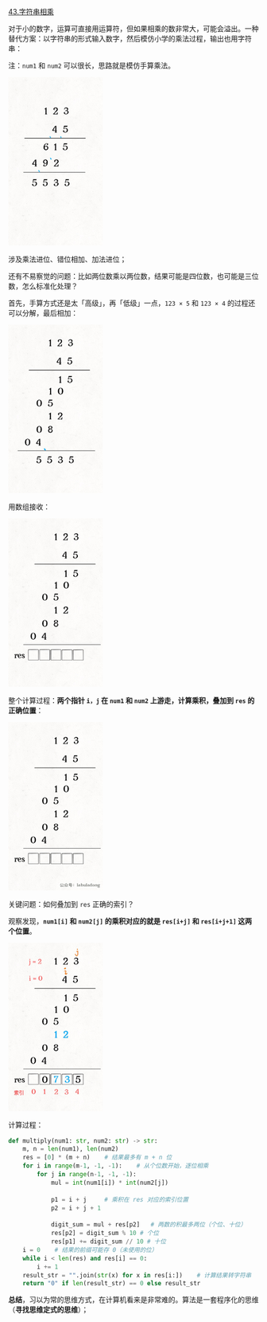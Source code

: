 [43.字符串相乘](https://leetcode-cn.com/problems/multiply-strings)

对于小的数字，运算可直接用运算符，但如果相乘的数非常大，可能会溢出。一种替代方案：以字符串的形式输入数字，然后模仿小学的乘法过程，输出也用字符串：

注：`num1` 和 `num2` 可以很长，思路就是模仿手算乘法。

<img src="../pictures/%E5%AD%97%E7%AC%A6%E4%B8%B2%E4%B9%98%E6%B3%95/1.jpg" style="zoom:33%;" />

涉及乘法进位、错位相加、加法进位；

还有不易察觉的问题：比如两位数乘以两位数，结果可能是四位数，也可能是三位数，怎么标准化处理？

首先，手算方式还是太「高级」，再「低级」一点，`123 × 5` 和 `123 × 4` 的过程还可以分解，最后相加：

<img src="../pictures/%E5%AD%97%E7%AC%A6%E4%B8%B2%E4%B9%98%E6%B3%95/2.jpg" style="zoom:33%;" />

用数组接收：

<img src="../pictures/%E5%AD%97%E7%AC%A6%E4%B8%B2%E4%B9%98%E6%B3%95/3.jpg" style="zoom:33%;" />

整个计算过程：**两个指针 `i，j` 在 `num1` 和 `num2` 上游走，计算乘积，叠加到 `res` 的正确位置**：

<img src="../pictures/%E5%AD%97%E7%AC%A6%E4%B8%B2%E4%B9%98%E6%B3%95/4.gif" style="zoom:33%;" />

关键问题：如何叠加到 `res` 正确的索引？

观察发现，**`num1[i]` 和 `num2[j]` 的乘积对应的就是 `res[i+j]` 和 `res[i+j+1]` 这两个位置**。

<img src="../pictures/%E5%AD%97%E7%AC%A6%E4%B8%B2%E4%B9%98%E6%B3%95/6.jpg" style="zoom:33%;" />

计算过程：

```python
def multiply(num1: str, num2: str) -> str:
    m, n = len(num1), len(num2)
    res = [0] * (m + n)    # 结果最多有 m + n 位
    for i in range(m-1, -1, -1):    # 从个位数开始，逐位相乘
        for j in range(n-1, -1, -1):
            mul = int(num1[i]) * int(num2[j])
            
            p1 = i + j     # 乘积在 res 对应的索引位置
            p2 = i + j + 1
            
            digit_sum = mul + res[p2]   # 两数的积最多两位（个位、十位）
            res[p2] = digit_sum % 10 # 个位
            res[p1] += digit_sum // 10 # 十位
    i = 0    # 结果的前缀可能存 0（未使用的位）
    while i < len(res) and res[i] == 0:
        i += 1
    result_str = "".join(str(x) for x in res[i:])    # 计算结果转字符串
    return "0" if len(result_str) == 0 else result_str
```

**总结**，习以为常的思维方式，在计算机看来是非常难的。算法是一套程序化的思维（**寻找思维定式的思维**）；